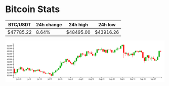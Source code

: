 # Bitcoin Stats

BTC/USDT|24h change|24h high|24h low|
|---|---|---|---|
|$47785.22|8.64%|$48495.00|$43916.26|

<img src="./chart.svg">
